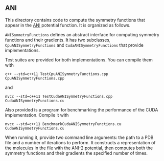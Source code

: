 ## ANI

This directory contains code to compute the symmetry functions that appear in the
[ANI](https://doi.org/10.1039/C6SC05720A) potential function.  It is organized as
follows.

`ANISymmetryFunctions` defines an abstract interface for computing symmetry
functions and their gradients.  It has two subclasses, `CpuANISymmetryFunctions`
and `CudaANISymmetryFunctions` that provide implementations.

Test suites are provided for both implementations.  You can compile them with

```
c++ --std=c++11 TestCpuANISymmetryFunctions.cpp CpuANISymmetryFunctions.cpp
```

and

```
nvcc --std=c++11 TestCudaANISymmetryFunctions.cpp CudaANISymmetryFunctions.cu
```

Also provided is a program for benchmarking the performance of the CUDA implementation.
Compile it with

```
nvcc --std=c++11 BenchmarkCudaANISymmetryFunctions.cu CudaANISymmetryFunctions.cu
```

When running it, provide two command line arguments: the path to a PDB file and
a number of iterations to perform.  It constructs a representation of the molecules
in the file with the ANI-2 potential, then computes both the symmetry functions
and their gradients the specified number of times.
